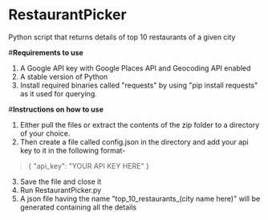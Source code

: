 # RestaurantPicker
Python script that returns details of top 10 restaurants of a given city<br/> 

#**Requirements to use**<br/> 
1. A Google API key with Google Places API and Geocoding API enabled<br/>
2. A stable version of Python<br/> 
3. Install required binaries called "requests" by using "pip install requests" as it used for querying.<br/>

#**Instructions on how to use**<br/>
1. Either pull the files or extract the contents of the zip folder to a directory of your choice.<br/>
2. Then create a file called config.json in the directory and add your api key to it in the following format-<br/>

> {
    "api_key": "YOUR API KEY HERE"
  }<br/>

3. Save the file and close it<br/>
4. Run RestaurantPicker.py<br/>
5. A json file having the name "top_10_restaurants_(city name here)" will be generated containing all the details
